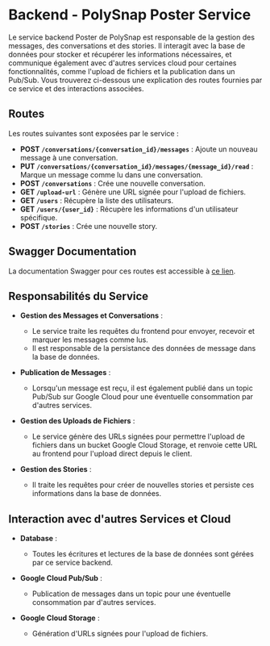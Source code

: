 # Backend - PolySnap Poster Service

Le service backend Poster de PolySnap est responsable de la gestion des messages, des conversations et des stories. Il interagit avec la base de données pour stocker et récupérer les informations nécessaires, et communique également avec d'autres services cloud pour certaines fonctionnalités, comme l'upload de fichiers et la publication dans un Pub/Sub. Vous trouverez ci-dessous une explication des routes fournies par ce service et des interactions associées.

## Routes

Les routes suivantes sont exposées par le service :

- **POST `/conversations/{conversation_id}/messages`** : Ajoute un nouveau message à une conversation.
- **PUT `/conversations/{conversation_id}/messages/{message_id}/read`** : Marque un message comme lu dans une conversation.
- **POST `/conversations`** : Crée une nouvelle conversation.
- **GET `/upload-url`** : Génère une URL signée pour l'upload de fichiers.
- **GET `/users`** : Récupère la liste des utilisateurs.
- **GET `/users/{user_id}`** : Récupère les informations d'un utilisateur spécifique.
- **POST `/stories`** : Crée une nouvelle story.

## Swagger Documentation

La documentation Swagger pour ces routes est accessible à [ce lien](https://app-2921299c-f3f9-4829-b95f-0d2227b41a21.cleverapps.io/docs).

## Responsabilités du Service

- **Gestion des Messages et Conversations** :
  - Le service traite les requêtes du frontend pour envoyer, recevoir et marquer les messages comme lus.
  - Il est responsable de la persistance des données de message dans la base de données.

- **Publication de Messages** :
  - Lorsqu'un message est reçu, il est également publié dans un topic Pub/Sub sur Google Cloud pour une éventuelle consommation par d'autres services.

- **Gestion des Uploads de Fichiers** :
  - Le service génère des URLs signées pour permettre l'upload de fichiers dans un bucket Google Cloud Storage, et renvoie cette URL au frontend pour l'upload direct depuis le client.

- **Gestion des Stories** :
  - Il traite les requêtes pour créer de nouvelles stories et persiste ces informations dans la base de données.

## Interaction avec d'autres Services et Cloud

- **Database** : 
  - Toutes les écritures et lectures de la base de données sont gérées par ce service backend.

- **Google Cloud Pub/Sub** :
  - Publication de messages dans un topic pour une éventuelle consommation par d'autres services.

- **Google Cloud Storage** :
  - Génération d'URLs signées pour l'upload de fichiers.
